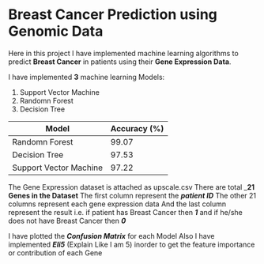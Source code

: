 # Breast Cancer Prediction using Genomic Data #

Here in this project I have implemented machine learning algorithms to predict __Breast Cancer__ in patients using their __Gene Expression Data__.

I have implemented __3__ machine learning Models:
1. Support Vector Machine
2. Randomn Forest
3. Decision Tree

Model                   | Accuracy (%)
----------------------- | ---------------
Randomn Forest          | 99.07
Decision Tree           | 97.53
Support Vector Machine  | 97.22

The Gene Expression dataset is attached as upscale.csv
There are total ___21 Genes in the Dataset__
The first column represent the ___patient ID___
The other 21 columns represent each gene expression data
And the last column represent the result i.e. if patient has Breast Cancer then ___1___ and if he/she does not have Breast Cancer then ___0___ 

I have plotted the ___Confusion Matrix___ for each Model
Also I have implemented ___Eli5___ (Explain Like I am 5) inorder to get the feature importance or contribution of each Gene
